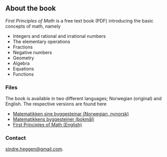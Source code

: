 ## About the book

_First Principles of Math_ is a free text book (PDF) introducing the basic concepts of math, namely

- Integers and rational and irrational numbers
- The elementary operations
- Fractions
- Negative numbers
- Geometry
- Algebra
- Equations
- Functions

### Files

The book is available in two different languages; Norwegian (original) and English. The respective versions are found here

- [Matematikken sine byggesteinar (Norwegian, nynorsk)](https://github.com/sindrsh/FirstPrinciplesOfMath/blob/master/G.pdf)
- [Matematikkens byggesteiner (bokmål)](https://github.com/sindrsh/FirstPrinciplesOfMath/blob/master/G_bm.pdf) 
- [First Principles of Math (English)](https://github.com/sindrsh/FirstPrinciplesOfMath/blob/master/G_eng.pdf)


### Contact
sindre.heggen@gmail.com.
